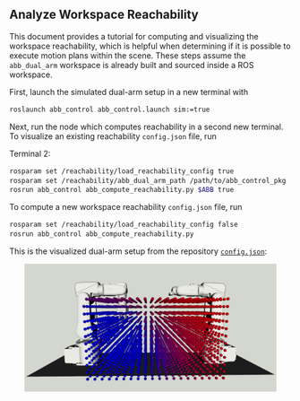 ## Analyze Workspace Reachability

This document provides a tutorial for computing and visualizing the workspace reachability, which is helpful when determining if it is possible to execute motion plans within the scene. These steps assume the `abb_dual_arm` workspace is already built and sourced inside a ROS workspace.

First, launch the simulated dual-arm setup in a new terminal with

```bash
roslaunch abb_control abb_control.launch sim:=true
```

Next, run the node which computes reachability in a second new terminal. To visualize an existing reachability `config.json` file, run

Terminal 2:

```bash
rosparam set /reachability/load_reachability_config true
rosparam set /reachability/abb_dual_arm_path /path/to/abb_control_pkg
rosrun abb_control abb_compute_reachability.py $ABB true
```

To compute a new workspace reachability `config.json` file, run

```bash
rosparam set /reachability/load_reachability_config false
rosrun abb_control abb_compute_reachability.py
```

This is the visualized dual-arm setup from the repository [`config.json`](https://github.com/RMDLO/abb_dual_arm/blob/master/config/config.json):

<p align="center">
  <img src="../images/reachability.png" width="450" title="RGB Image of a Blue Rope">
</p>
